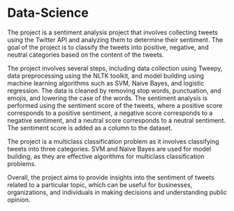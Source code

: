 # Data-Science

The project is a sentiment analysis project that involves collecting tweets using the Twitter API and analyzing them to determine their sentiment. The goal of the project is to classify the tweets into positive, negative, and neutral categories based on the content of the tweets.


The project involves several steps, including data collection using Tweepy, data preprocessing using the NLTK toolkit, and model building using machine learning algorithms such as SVM, Naive Bayes, and logistic regression. The data is cleaned by removing stop words, punctuation, and emojis, and lowering the case of the words.
The sentiment analysis is performed using the sentiment score of the tweets, where a positive score corresponds to a positive sentiment, a negative score corresponds to a negative sentiment, and a neutral score corresponds to a neutral sentiment. The sentiment score is added as a column to the dataset.


The project is a multiclass classification problem as it involves classifying tweets into three categories. SVM and Naive Bayes are used for model building, as they are effective algorithms for multiclass classification problems.


Overall, the project aims to provide insights into the sentiment of tweets related to a particular topic, which can be useful for businesses, organizations, and individuals in making decisions and understanding public opinion.
